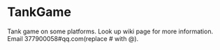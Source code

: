 # TankGame
Tank game on some platforms.
Look up wiki page for more information.
Email 377900058#qq.com(replace # with @).
